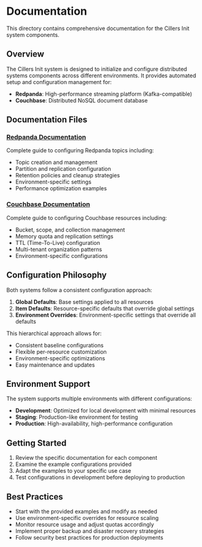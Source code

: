 # Documentation

This directory contains comprehensive documentation for the Cillers Init system components.

## Overview

The Cillers Init system is designed to initialize and configure distributed systems components across different environments. It provides automated setup and configuration management for:

- **Redpanda**: High-performance streaming platform (Kafka-compatible)
- **Couchbase**: Distributed NoSQL document database

## Documentation Files

### [Redpanda Documentation](redpanda.md)
Complete guide to configuring Redpanda topics including:
- Topic creation and management
- Partition and replication configuration
- Retention policies and cleanup strategies
- Environment-specific settings
- Performance optimization examples

### [Couchbase Documentation](couchbase.md)
Complete guide to configuring Couchbase resources including:
- Bucket, scope, and collection management
- Memory quota and replication settings
- TTL (Time-To-Live) configuration
- Multi-tenant organization patterns
- Environment-specific configurations

## Configuration Philosophy

Both systems follow a consistent configuration approach:

1. **Global Defaults**: Base settings applied to all resources
2. **Item Defaults**: Resource-specific defaults that override global settings
3. **Environment Overrides**: Environment-specific settings that override all defaults

This hierarchical approach allows for:
- Consistent baseline configurations
- Flexible per-resource customization
- Environment-specific optimizations
- Easy maintenance and updates

## Environment Support

The system supports multiple environments with different configurations:
- **Development**: Optimized for local development with minimal resources
- **Staging**: Production-like environment for testing
- **Production**: High-availability, high-performance configuration

## Getting Started

1. Review the specific documentation for each component
2. Examine the example configurations provided
3. Adapt the examples to your specific use case
4. Test configurations in development before deploying to production

## Best Practices

- Start with the provided examples and modify as needed
- Use environment-specific overrides for resource scaling
- Monitor resource usage and adjust quotas accordingly
- Implement proper backup and disaster recovery strategies
- Follow security best practices for production deployments
